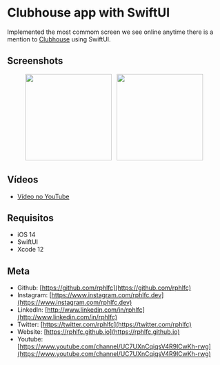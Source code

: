 # Clubhouse app with SwiftUI
Implemented the most commom screen we see online anytime there is a mention to [Clubhouse](https://www.joinclubhouse.com) using SwiftUI.

## Screenshots
<p align="center">
    <img src="https://user-images.githubusercontent.com/16376748/107157630-e59ecb00-6963-11eb-8824-879d485cf842.png" width="200"> &nbsp;
    <img src="https://user-images.githubusercontent.com/16376748/107157633-e6cff800-6963-11eb-8f7d-0962ba4c8728.png" width="200"> &nbsp;
</p>

## Vídeos
- [Vídeo no YouTube](https://youtu.be/BDRNufCHDVY)

## Requisitos
- iOS 14
- SwiftUI
- Xcode 12

## Meta
- Github: [https://github.com/rphlfc](https://github.com/rphlfc)
- Instagram: [https://www.instagram.com/rphlfc.dev](https://www.instagram.com/rphlfc.dev)
- LinkedIn: [http://www.linkedin.com/in/rphlfc](http://www.linkedin.com/in/rphlfc)
- Twitter: [https://twitter.com/rphlfc](https://twitter.com/rphlfc)
- Website: [https://rphlfc.github.io](https://rphlfc.github.io)
- Youtube: [https://www.youtube.com/channel/UC7UXnCqiqsV4R9lCwKh-rwg](https://www.youtube.com/channel/UC7UXnCqiqsV4R9lCwKh-rwg)

